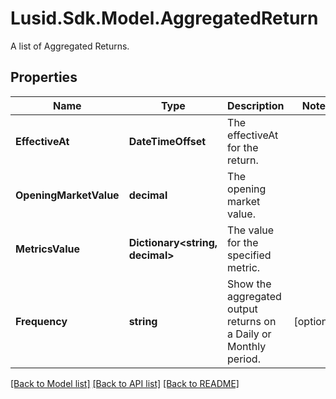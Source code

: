 # Lusid.Sdk.Model.AggregatedReturn
A list of Aggregated Returns.

## Properties

Name | Type | Description | Notes
------------ | ------------- | ------------- | -------------
**EffectiveAt** | **DateTimeOffset** | The effectiveAt for the return. | 
**OpeningMarketValue** | **decimal** | The opening market value. | 
**MetricsValue** | **Dictionary&lt;string, decimal&gt;** | The value for the specified metric. | 
**Frequency** | **string** | Show the aggregated output returns on a Daily or Monthly period. | [optional] 

[[Back to Model list]](../README.md#documentation-for-models) [[Back to API list]](../README.md#documentation-for-api-endpoints) [[Back to README]](../README.md)

